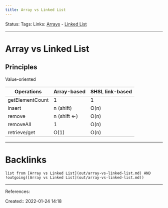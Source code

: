 ```yaml
---
title: Array vs Linked List
---
```

Status: 
Tags: 
Links: [Arrays](out/arrays.md) - [Linked List](out/linked-list.md)
___
# Array vs Linked List
## Principles
Value-oriented

| Operations      | Array-based  | SHSL link-based |
|-----------------|--------------|-----------------|
| getElementCount | 1            | 1               |
| insert          | n (shift)    | O(n)            |
| remove          | n (shift <-) | O(n)            |
| removeAll       | 1            | O(n)            |
| retrieve/get    | O(1)         | O(n)            |
___
# Backlinks
```dataview
list from [Array vs Linked List](out/array-vs-linked-list.md) AND !outgoing([Array vs Linked List](out/array-vs-linked-list.md))
```
___
References:

Created:: 2022-01-24 14:18
